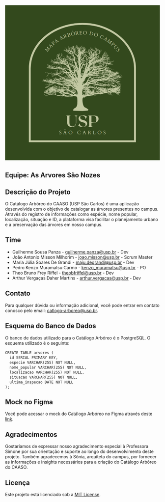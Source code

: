# ![Logo do projeto](logo.png)

## Equipe: As Arvores São Nozes

## Descrição do Projeto

O Catálogo Arbóreo do CAASO (USP São Carlos) é uma aplicação desenvolvida com o objetivo de catalogar as árvores presentes no campus. Através do registro de informações como espécie, nome popular, localização, situação e ID, a plataforma visa facilitar o planejamento urbano e a preservação das árvores em nosso campus.

## Time

- Guilherme Sousa Panza - guilherme.panza@usp.br - Dev
- João Antonio Misson Milhorim - joao.misson@usp.br - Scrum Master
- Maria Júlia Soares De Grandi - maju.degrandi@usp.br - Dev
- Pedro Kenzo Muramatsu Carmo - kenzo_muramatsu@usp.br - PO
- Theo Bruno Frey Riffel - theobfriffel@usp.br - Dev
- Arthur Vergaças Daher Martins - arthur.vergacas@usp.br - Dev

## Contato

Para qualquer dúvida ou informação adicional, você pode entrar em contato conosco pelo email: catlogo-arboreo@usp.br.

## Esquema do Banco de Dados

O banco de dados utilizado para o Catálogo Arbóreo é o PostgreSQL. O esquema utilizado é o seguinte:

```
CREATE TABLE arvores (
  id SERIAL PRIMARY KEY,
  especie VARCHAR(255) NOT NULL,
  nome_popular VARCHAR(255) NOT NULL,
  localizacao VARCHAR(255) NOT NULL,
  situacao VARCHAR(255) NOT NULL,
  ultima_inspecao DATE NOT NULL
);
```

## Mock no Figma

Você pode acessar o mock do Catálogo Arbóreo no Figma através deste [link](https://www.figma.com/file/nELCTpE7ZvXWYxilDbw0Jv/Cat%C3%A1logo-Arb%C3%B3reo-do-CAASO?type=design&node-id=0%3A1&mode=design&t=FstCbxsou99JdYpk-1).

## Agradecimentos

Gostaríamos de expressar nosso agradecimento especial à Professora Simone por sua orientação e suporte ao longo do desenvolvimento deste projeto. Também agradecemos à Sônia, arquiteta do campus, por fornecer as informações e insights necessários para a criação do Catálogo Arbóreo do CAASO.

## Licença

Este projeto está licenciado sob a [MIT License](LICENSE).
